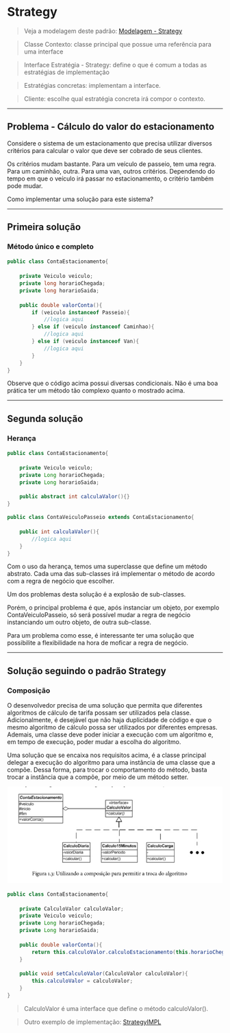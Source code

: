 # Strategy

> Veja a modelagem deste padrão: [Modelagem - Strategy](/imagens/img02.png)

> Classe Contexto: classe principal que possue uma referência para uma interface

> Interface Estratégia - Strategy: define o que é comum a todas as estratégias de implementação

> Estratégias concretas: implementam a interface.

> Cliente: escolhe qual estratégia concreta irá compor o contexto.

---
## Problema - Cálculo do valor do estacionamento

Considere o sistema de um estacionamento que precisa utilizar
diversos critérios para calcular o valor que deve ser cobrado de seus clientes.

Os critérios mudam bastante. Para um veículo de passeio, tem uma regra.
Para um caminhão, outra. Para uma van, outros critérios. Dependendo do tempo em que 
o veículo irá passar no estacionamento, o critério também pode mudar.

Como implementar uma solução para este sistema?

---
## Primeira solução
### Método único e completo

```java
public class ContaEstacionamento{
    
    private Veiculo veiculo;
    private long horarioChegada;
    private long horarioSaida;
    
    public double valorConta(){
        if (veiculo instanceof Passeio){
            //logica aqui
        } else if (veiculo instanceof Caminhao){
            //logica aqui
        } else if (veiculo instanceof Van){
            //logica aqui
        }
    }
}
```

Observe que o código acima possui diversas condicionais.
Não é uma boa prática ter um método tão complexo quanto o mostrado acima.


---
## Segunda solução
### Herança

```java
public class ContaEstacionamento{
    
    private Veiculo veiculo;
    private Long horarioChegada;
    private Long horarioSaida;
    
    public abstract int calculaValor(){}
}
```

```java
public class ContaVeiculoPasseio extends ContaEstacionamento{
    
    public int calculaValor(){
        //logica aqui
    }
}
```

Com o uso da herança, temos uma superclasse que define um método abstrato.
Cada uma das sub-classes irá implementar o método de acordo com a regra de negócio que escolher.

Um dos problemas desta solução é a explosão de sub-classes.

Porém, o principal problema é que, após instanciar um objeto, por exemplo ContaVeiculoPasseio,
só será possível mudar a regra de negócio instanciando um outro objeto, de outra sub-classe.

Para um problema como esse, é interessante ter uma solução que possibilite a flexibilidade na hora de moficar
a regra de negócio.


---
## Solução seguindo o padrão Strategy
### Composição

O desenvolvedor precisa de uma solução que permita que diferentes algoritmos
de cálculo de tarifa possam ser utilizados pela classe. Adicionalmente, é desejável que não haja duplicidade de código
e que o mesmo algoritmo de cálculo possa ser utilizados por diferentes empresas. Ademais, uma classe deve poder iniciar
a execução com um algoritmo e, em tempo de execução, poder mudar a escolha do algoritmo.

Uma solução que se encaixa nos requisitos acima, é a classe principal delegar a execução do algoritmo
para uma instância de uma classe que a compõe. Dessa forma, para trocar o comportamento do método,
basta trocar a instância que a compõe, por meio de um método setter.

![img01](/imagens/img01.png)

```java
public class ContaEstacionamento{
    
    private CalculoValor calculoValor;
    private Veiculo veiculo;
    private Long horarioChegada;
    private Long horarioSaida;
    
    public double valorConta(){
        return this.calculoValor.calculoEstacionamento(this.horarioChegada, this.horarioSaida, this.veiculo);
    }
    
    public void setCalculoValor(CalculoValor calculoValor){
        this.calculoValor = calculoValor;
    }
}
```

> CalculoValor é uma interface que define o método calculoValor().

> Outro exemplo de implementação: [StrategyIMPL](/comportamentais/strategy/impl)
